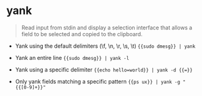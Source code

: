 # yank
> Read input from stdin and display a selection interface that allows a field to be selected and copied to the clipboard.

- Yank using the default delimiters (\f, \n, \r, \s, \t)
`{{sudo dmesg}} | yank`

- Yank an entire line
`{{sudo dmesg}} | yank -l`

- Yank using a specific delimiter
`{{echo hello=world}} | yank -d {{=}}`

- Only yank fields matching a specific pattern
`{{ps ux}} | yank -g "{{[0-9]+}}"`
